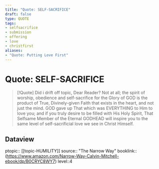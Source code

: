 ```yaml
---
title: "Quote: SELF-SACRIFICE"
draft: false
type: QUOTE
tags:
- selfsacrifice
- submission
- offering
- love
- christfirst
aliases:
- "Quote: Putting Love First"
---
```


# Quote: SELF-SACRIFICE
> [!Quote]
> Did i drift off topic, Dear Reader? Not at all; the spirit of worship, obedience and self-sacrifice for the Glory of GOD is the product of True, Divinely-given Faith that exists in the heart, and not just the mind. GOD gave up That which was EVERYTHING to Him to love you; and if you truly desire to be filled with His Holy Spirit, That Selfsame Member of the Eternal GODHEAD will inspire you to the same level of self-sacrificial love we see in Christ Himself.

## Dataview
ptopic:: [[topic-HUMILITY]]
source:: "The Narrow Way"
booklink:: (https://www.amazon.com/Narrow-Way-Calvin-Mitchell-ebook/dp/B0CRYC8WY7)
level::4
